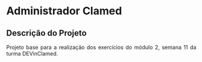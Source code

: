 # Administrador Clamed

## Descrição do Projeto
<p align="justify">  Projeto base para a realização dos exercícios do módulo 2, semana 11 da turma DEVinClamed. </p>
